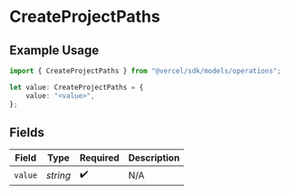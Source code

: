 # CreateProjectPaths

## Example Usage

```typescript
import { CreateProjectPaths } from "@vercel/sdk/models/operations";

let value: CreateProjectPaths = {
    value: "<value>",
};
```

## Fields

| Field              | Type               | Required           | Description        |
| ------------------ | ------------------ | ------------------ | ------------------ |
| `value`            | *string*           | :heavy_check_mark: | N/A                |